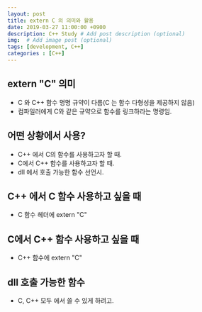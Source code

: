 ```yaml
---
layout: post
title: extern C 의 의미와 활용
date: 2019-03-27 11:00:00 +0900
description: C++ Study # Add post description (optional)
img:  # Add image post (optional)
tags: [development, C++]
categories : [C++]
---
```

## extern "C" 의미
 - C 와 C++ 함수 명명 규약이 다름(C 는 함수 다형성을 제공하지 않음)
 - 컴파일러에게 C와 같은 규약으로 함수를 링크하라는 명령임.

## 어떤 상황에서 사용?
 - C++ 에서 C의 함수를 사용하고자 할 때.
 - C에서 C++ 함수를 사용하고자 할 때.
 - dll 에서 호출 가능한 함수 선언시.

## C++ 에서 C 함수 사용하고 싶을 때
 - C 함수 헤더에 extern "C"

## C에서 C++ 함수 사용하고 싶을 때
 - C++ 함수에 extern "C"

## dll 호출 가능한 함수
 - C, C++ 모두 에서 쓸 수 있게 하려고.